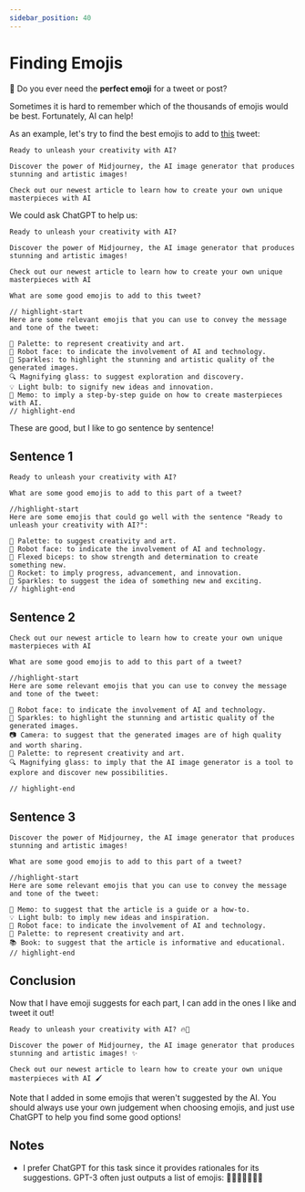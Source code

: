 ```yaml
---
sidebar_position: 40
---
```


#   Finding Emojis

🤔 Do you ever need the **perfect emoji** for a tweet or post? 

Sometimes it is hard to remember which of the thousands of emojis would be best. Fortunately, AI can help!

As an example, let's try to find the best emojis to add to [this](https://twitter.com/learnprompting/status/1631786358330085382) tweet:

```text
Ready to unleash your creativity with AI?

Discover the power of Midjourney, the AI image generator that produces stunning and artistic images!

Check out our newest article to learn how to create your own unique masterpieces with AI
```

We could ask ChatGPT to help us:

```text
Ready to unleash your creativity with AI?

Discover the power of Midjourney, the AI image generator that produces stunning and artistic images!

Check out our newest article to learn how to create your own unique masterpieces with AI

What are some good emojis to add to this tweet?

// highlight-start
Here are some relevant emojis that you can use to convey the message and tone of the tweet:

🎨 Palette: to represent creativity and art.
🤖 Robot face: to indicate the involvement of AI and technology.
🌟 Sparkles: to highlight the stunning and artistic quality of the generated images.
🔍 Magnifying glass: to suggest exploration and discovery.
💡 Light bulb: to signify new ideas and innovation.
📝 Memo: to imply a step-by-step guide on how to create masterpieces with AI.
// highlight-end
```

These are good, but I like to go sentence by sentence!

## Sentence 1

```text
Ready to unleash your creativity with AI?

What are some good emojis to add to this part of a tweet?

//highlight-start
Here are some emojis that could go well with the sentence "Ready to unleash your creativity with AI?":

🎨 Palette: to suggest creativity and art.
🤖 Robot face: to indicate the involvement of AI and technology.
💪 Flexed biceps: to show strength and determination to create something new.
🚀 Rocket: to imply progress, advancement, and innovation.
🌟 Sparkles: to suggest the idea of something new and exciting.
// highlight-end
```

## Sentence 2

```text
Check out our newest article to learn how to create your own unique masterpieces with AI

What are some good emojis to add to this part of a tweet?

//highlight-start
Here are some relevant emojis that you can use to convey the message and tone of the tweet:

🤖 Robot face: to indicate the involvement of AI and technology.
🌟 Sparkles: to highlight the stunning and artistic quality of the generated images.
📷 Camera: to suggest that the generated images are of high quality and worth sharing.
🎨 Palette: to represent creativity and art.
🔍 Magnifying glass: to imply that the AI image generator is a tool to explore and discover new possibilities.

// highlight-end
```

## Sentence 3

```text
Discover the power of Midjourney, the AI image generator that produces stunning and artistic images!

What are some good emojis to add to this part of a tweet?

//highlight-start
Here are some relevant emojis that you can use to convey the message and tone of the tweet:

📝 Memo: to suggest that the article is a guide or a how-to.
💡 Light bulb: to imply new ideas and inspiration.
🤖 Robot face: to indicate the involvement of AI and technology.
🎨 Palette: to represent creativity and art.
📚 Book: to suggest that the article is informative and educational.
// highlight-end
```

## Conclusion

Now that I have emoji suggests for each part, I can add in the ones I like and tweet it out!

```text
Ready to unleash your creativity with AI? 🔥🎨

Discover the power of Midjourney, the AI image generator that produces stunning and artistic images! ✨

Check out our newest article to learn how to create your own unique masterpieces with AI 🖌️
```

Note that I added in some emojis that weren't suggested by the AI. You should always use your own judgement when choosing emojis, and just use ChatGPT to help you find some good options!

## Notes
 
- I prefer ChatGPT for this task since it provides rationales for its suggestions. GPT-3 often just outputs a list of emojis: 🤩😎🤩🤩😃😃💪